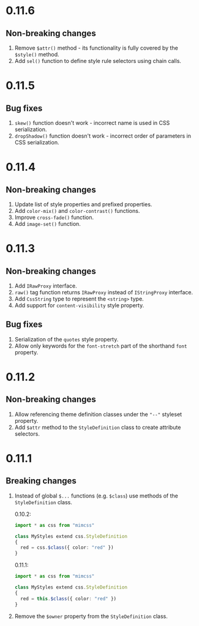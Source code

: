 # 0.11.6

## Non-breaking changes

1. Remove `$attr()` method - its functionality is fully covered by the `$style()` method.
2. Add `sel()` function to define style rule selectors using chain calls.


# 0.11.5

## Bug fixes

1. `skew()` function doesn't work - incorrect name is used in CSS serialization.
2. `dropShadow()` function doesn't work - incorrect order of parameters in CSS serialization.


# 0.11.4
## Non-breaking changes

1. Update list of style properties and prefixed properties.
1. Add `color-mix()` and `color-contrast()` functions.
1. Improve `cross-fade()` function.
1. Add `image-set()` function.


# 0.11.3
## Non-breaking changes

1. Add `IRawProxy` interface.
1. `raw()` tag function returns `IRawProxy` instead of `IStringProxy` interface.
1. Add `CssString` type to represent the `<string>` type.
1. Add support for `content-visibility` style property.


## Bug fixes

1. Serialization of the `quotes` style property.
2. Allow only keywords for the `font-stretch` part of the shorthand `font` property.


# 0.11.2
## Non-breaking changes

1. Allow referencing theme definition classes under the `"--"` styleset property.
1. Add `$attr` method to the `StyleDefinition` class to create attribute selectors.


# 0.11.1
## Breaking changes

1. Instead of global `$...` functions (e.g. `$class`) use methods of the `StyleDefinition` class.

    0.10.2:
    ```typescript
    import * as css from "mimcss"

    class MyStyles extend css.StyleDefinition
    {
      red = css.$class({ color: "red" })
    }
    ```

    0.11.1:
    ```typescript
    import * as css from "mimcss"

    class MyStyles extend css.StyleDefinition
    {
      red = this.$class({ color: "red" })
    }
    ```

1. Remove the `$owner` property from the `StyleDefinition` class.


